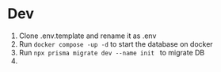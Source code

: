 # Dev
1. Clone .env.template and rename it as .env
2. Run ```docker compose -up -d``` to start the database on docker
3. Run ```npx prisma migrate dev --name init ``` to migrate DB  
4.     